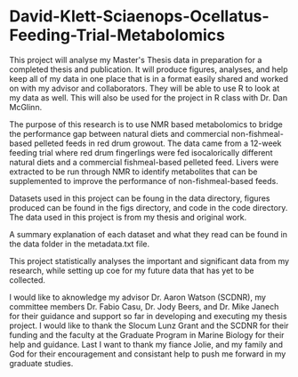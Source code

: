 # David-Klett-Sciaenops-Ocellatus-Feeding-Trial-Metabolomics

This project will analyse my Master's Thesis data in preparation for a completed thesis and publication. It will produce figures, analyses, and help keep all of my data in one place that is in a format easily shared and worked on with my advisor and  collaborators. They will be able to use R to look at my data as well. This will also be used for the project in R class with Dr. Dan McGlinn.

The purpose of this research is to use NMR based metabolomics to bridge the performance gap between natural diets and commercial non-fishmeal-based pelleted feeds in red drum growout. The data came from a 12-week feeding trial where red drum fingerlings were fed isocalorically different natural diets and a commercial fishmeal-based pelleted feed. Livers were extracted to be run through NMR to identify metabolites that can be supplemented to improve the performance of non-fishmeal-based feeds.

Datasets used in this project can be foung in the data directory, figures produced can be found in the figs directory, and code in the code directory. The data used in this project is from my thesis and original work. 

A summary explanation of each dataset and what they read can be found in the data folder in the metadata.txt file.

This project statistically analyses the important and significant data from my research, while setting up coe for my future data that has yet to be collected.

I would like to aknowledge my advisor Dr. Aaron Watson (SCDNR), my committee members Dr. Fabio Casu, Dr. Jody Beers, and Dr. Mike Janech for their guidance and support so far in developing and executing my thesis project. I would like to thank the Slocum Lunz Grant and the SCDNR for their funding and the faculty at the Graduate Program in Marine Biology for their help and guidance. Last I want to thank my fiance Jolie, and my family and God for their encouragement and consistant help to push me forward in my graduate studies.